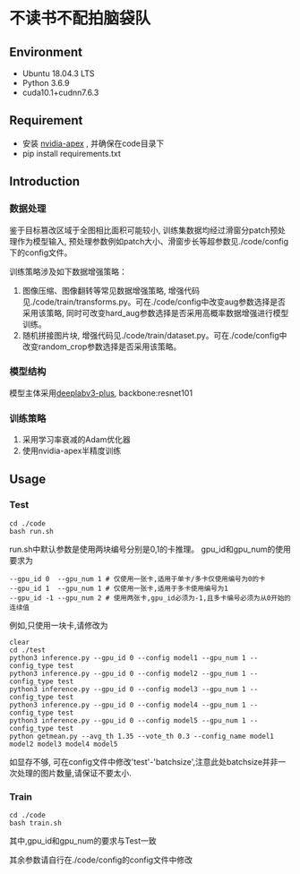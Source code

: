 # 不读书不配拍脑袋队

## Environment

+ Ubuntu 18.04.3 LTS
+ Python 3.6.9
+ cuda10.1+cudnn7.6.3

## Requirement
+ 安装 [nvidia-apex](https://github.com/NVIDIA/apex)
, 并确保在code目录下
+ pip install requirements.txt


## Introduction
### 数据处理
鉴于目标篡改区域于全图相比面积可能较小, 训练集数据均经过滑窗分patch预处理作为模型输入, 预处理参数例如patch大小、滑窗步长等超参数见./code/config下的config文件。

训练策略涉及如下数据增强策略：
1) 图像压缩、图像翻转等常见数据增强策略, 增强代码见./code/train/transforms.py。可在./code/config中改变aug参数选择是否采用该策略, 同时可改变hard_aug参数选择是否采用高概率数据增强进行模型训练。
2) 随机拼接图片块, 增强代码见./code/train/dataset.py。可在./code/config中改变random_crop参数选择是否采用该策略。

### 模型结构
模型主体采用[deeplabv3-plus](https://github.com/MLearing/Pytorch-DeepLab-v3-plus), backbone:resnet101

### 训练策略
1. 采用学习率衰减的Adam优化器
2. 使用nvidia-apex半精度训练

## Usage
### Test
```
cd ./code
bash run.sh
```
run.sh中默认参数是使用两块编号分别是0,1的卡推理。
gpu_id和gpu_num的使用要求为
```
--gpu_id 0  --gpu_num 1 # 仅使用一张卡,适用于单卡/多卡仅使用编号为0的卡
--gpu_id 1  --gpu_num 1 # 仅使用一张卡,适用于多卡使用编号为1
--gpu_id -1 --gpu_num 2 # 使用两张卡,gpu_id必须为-1,且多卡编号必须为从0开始的连续值
```

例如,只使用一块卡,请修改为
```
clear
cd ./test
python3 inference.py --gpu_id 0 --config model1 --gpu_num 1 --config_type test
python3 inference.py --gpu_id 0 --config model2 --gpu_num 1 --config_type test
python3 inference.py --gpu_id 0 --config model3 --gpu_num 1 --config_type test
python3 inference.py --gpu_id 0 --config model4 --gpu_num 1 --config_type test
python3 inference.py --gpu_id 0 --config model5 --gpu_num 1 --config_type test
python getmean.py --avg_th 1.35 --vote_th 0.3 --config_name model1 model2 model3 model4 model5
```

如显存不够, 可在config文件中修改'test'-'batchsize',注意此处batchsize并非一次处理的图片数量,请保证不要太小.

### Train
```
cd ./code
bash train.sh
```
其中,gpu_id和gpu_num的要求与Test一致

其余参数请自行在./code/config的config文件中修改